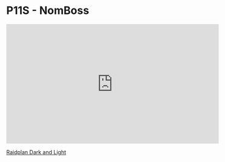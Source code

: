# P11S - NomBoss
<iframe width="560" height="315" src="https://www.youtube.com/embed/N-2YSrSsMUw" title="YouTube video player" frameborder="0" allow="accelerometer; autoplay; clipboard-write; encrypted-media; gyroscope; picture-in-picture; web-share" allowfullscreen></iframe>


[Raidplan Dark and Light](https://raidplan.io/plan/j-7MaMA1ST9P6nMg)
